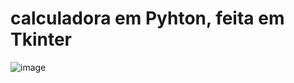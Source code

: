 # calculadora em Pyhton, feita em Tkinter
![image](https://github.com/Elberscorrea/calculator-in-python/assets/171739728/effb95fc-0ffb-4d34-8ae3-736479b3b2e3)
